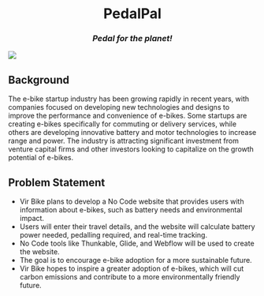 <h1 align="center">PedalPal</h3>

*<h3 align="center">Pedal for the planet!</h3>*

  <img  align="center" src="![Black Red and Blue Modern Fashion Logo](https://user-images.githubusercontent.com/77115883/232805621-a0c359a2-0d1b-45a1-ab41-de77dcfb4ccf.gif)"/>


## Background

The e-bike startup industry has been growing rapidly in recent years, with companies focused on developing new technologies and designs to improve the performance and convenience of e-bikes. Some startups are creating e-bikes specifically for commuting or delivery services, while others are developing innovative battery and motor technologies to increase range and power. The industry is attracting significant investment from venture capital firms and other investors looking to capitalize on the growth potential of e-bikes.

## Problem Statement

- Vir Bike plans to develop a No Code website that provides users with information about e-bikes, such as battery needs and environmental impact. 
- Users will enter their travel details, and the website will calculate battery power needed, pedalling required, and real-time tracking. 
- No Code tools like Thunkable, Glide, and Webflow will be used to create the website. 
- The goal is to encourage e-bike adoption for a more sustainable future.
- Vir Bike hopes to inspire a greater adoption of e-bikes, which will cut carbon emissions and contribute to a more environmentally friendly future. 
